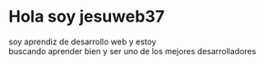 <!DOCTYPE html>
<html>
<head>
</head>
<body>
      
   <h1>Hola soy jesuweb37</h1>
   <P>soy aprendiz de desarrollo web y estoy <br />buscando aprender bien y ser uno de los mejores desarrolladores</p>
      
</body>
</html>

<!---
Jesuweb37/Jesuweb37 is a ✨ special ✨ repository because its `README.md` (this file) appears on your GitHub profile.
You can click the Preview link to take a look at your changes.
--->
